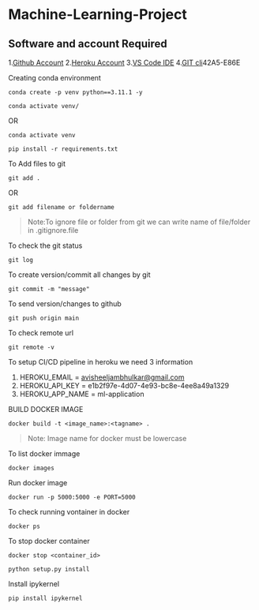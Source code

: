 # Machine-Learning-Project


## Software and account Required

1.[Github Account](https://github.com)
2.[Heroku Account]()
3.[VS Code IDE](https://code.visualstudio.com/download)
4.[GIT cli](https://git-scm.com/downloads)42A5-E86E

Creating conda environment
```
conda create -p venv python==3.11.1 -y
```

```
conda activate venv/
```
OR
```
conda activate venv
```

```
pip install -r requirements.txt
```

To Add files to git
```
git add .
```

OR
```
git add filename or foldername
```

>Note:To ignore file or folder from git we can write name of file/folder in .gitignore.file

To check the git status
```
git log
```

To create version/commit all changes by git
```
git commit -m "message" 
```

To send version/changes to github
```
git push origin main
```

To check remote url
```
git remote -v
```

To setup CI/CD pipeline in heroku we need 3 information 

1. HEROKU_EMAIL = avisheeljambhulkar@gmail.com
2. HEROKU_API_KEY = e1b2f97e-4d07-4e93-bc8e-4ee8a49a1329
3. HEROKU_APP_NAME = ml-application


BUILD DOCKER IMAGE
```
docker build -t <image_name>:<tagname> .
```
>Note: Image name for docker must be lowercase


To list docker immage
```
docker images 
```

Run docker image
```
docker run -p 5000:5000 -e PORT=5000 
```

To check running vontainer in docker 
```
docker ps
```

To stop docker container
```
docker stop <container_id>
```


```
python setup.py install
```

Install ipykernel
```
pip install ipykernel
```
